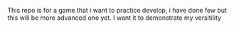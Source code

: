 This repo is for a game that i want to practice develop, i have done few but this will be more advanced one yet.
I want it to demonstrate my versitility

